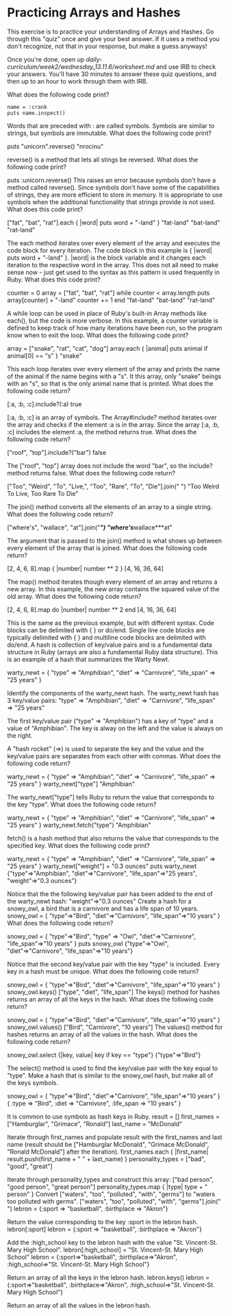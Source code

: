 Practicing Arrays and Hashes
============================

This exercise is to practice your understanding of Arrays and Hashes. Go through this "quiz" once and give your best answer. If it uses a method you don't recognize, not that in your response, but make a guess anyways!

Once you're done, open up *daily-curriculum/week2/wednesday_13.11.6/worksheet.md* and use IRB to check your answers. You'll have 30 minutes to answer these quiz questions, and then up to an hour to work through them with IRB.

What does the following code print?

```
name = :crank
puts name.inspect()
```

Words that are preceded with : are called symbols.  Symbols are similar to strings, but symbols are immutable.
What does the following code print?

puts "unicorn".reverse()
"nrocinu"

reverse() is a method that lets all stings be reversed.
What does the following code print?

puts :unicorn.reverse()
This raises an error because symbols don't have a method called reverse().  Since symbols don't have some of the capabilities of strings, they are more efficient to store in memory.  It is appropriate to use symbols when the additional functionality that strings provide is not used.
What does this code print?

["fat", "bat", "rat"].each { |word| puts word + "-land" }
"fat-land"
"bat-land"
"rat-land"

The each method iterates over every element of the array and executes the code block for every iteration.  The code block in this example is { |word| puts word + "-land" }.  |word| is the block variable and it changes each iteration to the respective word in the array.  This does not all need to make sense now - just get used to the syntax as this pattern is used frequently in Ruby.
What does this code print?

counter = 0
array = ["fat", "bat", "rat"]
while counter < array.length
  puts array[counter] + "-land"
  counter += 1
end
"fat-land"
"bat-land"
"rat-land"

A while loop can be used in place of Ruby's built-in Array methods like each(), but the code is more verbose.  In this example, a counter variable is defined to keep track of how many iterations have been run, so the program know when to exit the loop.
What does the following code print?

array = ["snake", "rat", "cat", "dog"]
array.each { |animal| puts animal if animal[0] == "s"  }
"snake"

This each loop iterates over every element of the array and prints the name of the animal if the name begins with a "s".  It this array, only "snake" beings with an "s", so that is the only animal name that is printed.
What does the following code return?

[:a, :b, :c].include?(:a)
true

[:a, :b, :c] is an array of symbols.  The Array#include? method iterates over the array and checks if the element :a is in the array.  Since the array [:a, :b, :c] includes the element :a, the method returns true.
What does the following code return?

["roof", "top"].include?("bar")
false

The ["roof", "top"] array does not include the word "bar", so the include? method returns false.
What does the following code return?

["Too", "Weird", "To", "Live,", "Too", "Rare", "To", "Die"].join(" ")
"Too Weird To Live, Too Rare To Die"

The join() method converts all the elements of an array to a single string.
What does the following code return?

["where's", "wallace", "at"].join("***")
"where's***wallace***at"

The argument that is passed to the join() method is what shows up between every element of the array that is joined.
What does the following code return?

[2, 4, 6, 8].map { |number| number ** 2 }
[4, 16, 36, 64]

The map() method iterates though every element of an array and returns a new array.  In this example, the new array contains the squared value of the old array.
What does the following code return?

[2, 4, 6, 8].map do |number|
  number ** 2
end
[4, 16, 36, 64]

This is the same as the previous example, but with different syntax.  Code blocks can be delimited with { } or do/end.  Single line code blocks are typically delimited with { } and multiline code blocks are delimited with do/end.
A hash is collection of key/value pairs and is a fundamental data structure in Ruby (arrays are also a fundamental Ruby data structure).  This is an example of a hash that summarizes the Warty Newt.

warty_newt = { "type" => "Amphibian", "diet" => "Carnivore", "life_span" => "25 years" }

Identify the components of the warty_newt hash.
The warty_newt hash has 3 key/value pairs: "type" => "Amphibian", "diet" => "Carnivore", "life_span" => "25 years"

The first key/value pair ("type" => "Amphibian") has a key of "type" and a value of "Amphibian".  The key is alway on the left and the value is always on the right.

A "hash rocket" (=>) is used to separate the key and the value and the key/value pairs are separates from each other with commas.
What does the following code return?

warty_newt = { "type" => "Amphibian", "diet" => "Carnivore", "life_span" => "25 years" }
warty_newt["type"]
"Amphibian"

The warty_newt["type"] tells Ruby to return the value that corresponds to the key "type".
What does the following code return?

warty_newt = { "type" => "Amphibian", "diet" => "Carnivore", "life_span" => "25 years" }
warty_newt.fetch("type")
"Amphibian"

fetch() is a hash method that also returns the value that corresponds to the specified key.
What does the following code print?

warty_newt = { "type" => "Amphibian", "diet" => "Carnivore", "life_span" => "25 years" }
warty_newt["weight"] = "0.3 ounces"
puts warty_newt
{"type"=>"Amphibian", "diet"=>"Carnivore", "life_span"=>"25 years", "weight"=>"0.3 ounces"}

Notice that the the following key/value pair has been added to the end of the warty_newt hash: "weight"=>"0.3 ounces"
Create a hash for a snowy_owl, a bird that is a carnivore and has a life span of 10 years.
snowy_owl = { "type"=>"Bird", "diet"=>"Carnivore", "life_span"=>"10 years" }
What does the following code return?

snowy_owl = { "type"=>"Bird", "type" => "Owl", "diet"=>"Carnivore", "life_span"=>"10 years" }
puts snowy_owl
{"type"=>"Owl", "diet"=>"Carnivore", "life_span"=>"10 years"}

Notice that the second key/value pair with the key "type" is included.  Every key in a hash must be unique.
What does the following code return?

snowy_owl = { "type"=>"Bird", "diet"=>"Carnivore", "life_span"=>"10 years" }
snowy_owl.keys()
["type", "diet", "life_span"]
The keys() method for hashes returns an array of all the keys in the hash.
What does the following code return?

snowy_owl = { "type"=>"Bird", "diet"=>"Carnivore", "life_span"=>"10 years" }
snowy_owl.values()
["Bird", "Carnivore", "10 years"]
The values() method for hashes returns an array of all the values in the hash.
What does the following code return?

snowy_owl.select {|key, value| key if key == "type"}
{"type"=>"Bird"}

The select() method is used to find the key/value pair with the key equal to "type".
Make a hash that is similar to the snowy_owl hash, but make all of the keys symbols. 

snowy_owl = { "type"=>"Bird", "diet"=>"Carnivore", "life_span"=>"10 years" }
{ :type => "Bird", :diet => "Carnivore", :life_span => "10 years" }

It is common to use symbols as hash keys in Ruby.
result = []
first_names = ["Hamburglar", "Grimace", "Ronald"]
last_name = "McDonald"

Iterate through first_names and populate result with the first_names and last name (result should be ["Hamburglar McDonald", "Grimace McDonald", "Ronald McDonald"] after the iteration).
first_names.each { |first_name| result.push(first_name + " " + last_name) }
personality_types = ["bad", "good", "great"]

Iterate through personality_types and construct this array: ["bad person", "good person", "great person"]
personality_types.map { |type| type + " person" }
Convert ["waters", "too", "polluted", "with", "germs"] to "waters too polluted with germs".
["waters", "too", "polluted", "with", "germs"].join(" ")
lebron = {:sport => "basketball", :birthplace => "Akron"}

Return the value corresponding to the key :sport in the lebron hash.
lebron[:sport]
lebron = {:sport => "basketball", :birthplace => "Akron"}

Add the :high_school key to the lebron hash with the value "St. Vincent-St. Mary High School".
lebron[:high_school] = "St. Vincent-St. Mary High School"
lebron = {:sport=>"basketball", :birthplace=>"Akron", :high_school=>"St. Vincent-St. Mary High School"}

Return an array of all the keys in the lebron hash.
lebron.keys()
lebron = {:sport=>"basketball", :birthplace=>"Akron", :high_school=>"St. Vincent-St. Mary High School"}

Return an array of all the values in the lebron hash.